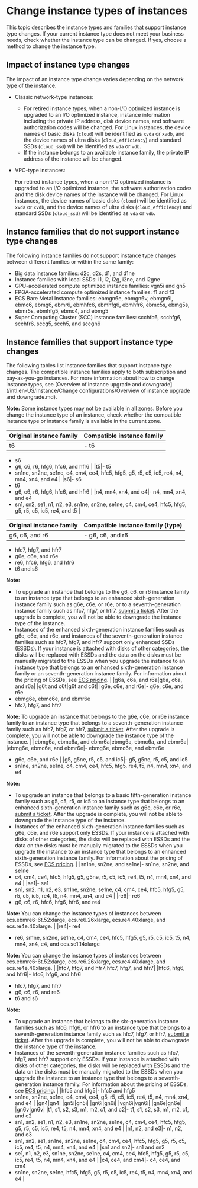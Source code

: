 # Change instance types of instances

This topic describes the instance types and families that support instance type changes. If your current instance type does not meet your business needs, check whether the instance type can be changed. If yes, choose a method to change the instance type.

## Impact of instance type changes

The impact of an instance type change varies depending on the network type of the instance.

-   Classic network-type instances:
    -   For retired instance types, when a non-I/O optimized instance is upgraded to an I/O optimized instance, instance information including the private IP address, disk device names, and software authorization codes will be changed. For Linux instances, the device names of basic disks \(`cloud`\) will be identified as `xvda` or `xvdb`, and the device names of ultra disks \(`cloud_efficiency`\) and standard SSDs \(`cloud_ssd`\) will be identified as `vda` or `vdb`.
    -   If the instance belongs to an available instance family, the private IP address of the instance will be changed.
-   VPC-type instances:

    For retired instance types, when a non-I/O optimized instance is upgraded to an I/O optimized instance, the software authorization codes and the disk device names of the instance will be changed. For Linux instances, the device names of basic disks \(`cloud`\) will be identified as `xvda` or `xvdb`, and the device names of ultra disks \(`cloud_efficiency`\) and standard SSDs \(`cloud_ssd`\) will be identified as `vda` or `vdb`.


## Instance families that do not support instance type changes

The following instance families do not support instance type changes between different families or within the same family:

-   Big data instance families: d2c, d2s, d1, and d1ne
-   Instance families with local SSDs: i1, i2, i2g, i2ne, and i2gne
-   GPU-accelerated compute optimized instance families: vgn5i and gn5
-   FPGA-accelerated compute optimized instance families: f1 and f3
-   ECS Bare Metal Instance families: ebmgn6e, ebmgn6v, ebmgn6i, ebmc6, ebmg6, ebmr6, ebmhfc6, ebmhfg6, ebmhfr6, ebmc5s, ebmg5s, ebmr5s, ebmhfg5, ebmc4, and ebmg5
-   Super Computing Cluster \(SCC\) instance families: scchfc6, scchfg6, scchfr6, sccg5, scch5, and sccgn6

## Instance families that support instance type changes

The following tables list instance families that support instance type changes. The compatible instance families apply to both subscription and pay-as-you-go instances. For more information about how to change instance types, see [Overview of instance upgrade and downgrade](/intl.en-US/Instance/Change configurations/Overview of instance upgrade and downgrade.md).

**Note:** Some instance types may not be available in all zones. Before you change the instance type of an instance, check whether the compatible instance type or instance family is available in the current zone.

|Original instance family|Compatible instance family|
|------------------------|--------------------------|
|t6|-   t6
-   s6
-   g6, c6, r6, hfg6, hfc6, and hfr6 |
|t5|-   t5
-   sn1ne, sn2ne, se1ne, c4, cm4, ce4, hfc5, hfg5, g5, r5, c5, ic5, re4, n4, mn4, xn4, and e4 |
|s6|-   s6
-   t6
-   g6, c6, r6, hfg6, hfc6, and hfr6 |
|n4, mn4, xn4, and e4|-   n4, mn4, xn4, and e4
-   sn1, sn2, se1, n1, n2, e3, sn1ne, sn2ne, se1ne, c4, cm4, ce4, hfc5, hfg5, g5, r5, c5, ic5, re4, and t5 |

|Original instance family|Compatible instance family \(type\)|
|------------------------|-----------------------------------|
|g6, c6, and r6|-   g6, c6, and r6
-   hfc7, hfg7, and hfr7
-   g6e, c6e, and r6e
-   re6, hfc6, hfg6, and hfr6
-   t6 and s6

**Note:**

-   To upgrade an instance that belongs to the g6, c6, or r6 instance family to an instance type that belongs to an enhanced sixth-generation instance family such as g6e, c6e, or r6e, or to a seventh-generation instance family such as hfc7, hfg7, or hfr7, [submit a ticket](https://workorder-intl.console.aliyun.com/console.htm). After the upgrade is complete, you will not be able to downgrade the instance type of the instance.
-   Instances of the enhanced sixth-generation instance families such as g6e, c6e, and r6e, and instances of the seventh-generation instance families such as hfc7, hfg7, and hfr7 support only enhanced SSDs \(ESSDs\). If your instance is attached with disks of other categories, the disks will be replaced with ESSDs and the data on the disks must be manually migrated to the ESSDs when you upgrade the instance to an instance type that belongs to an enhanced sixth-generation instance family or an seventh-generation instance family. For information about the pricing of ESSDs, see [ECS pricing](https://www.alibabacloud.com/product/ecs). |
|g6a, c6a, and r6a|g6a, c6a, and r6a|
|g6t and c6t|g6t and c6t|
|g6e, c6e, and r6e|-   g6e, c6e, and r6e
-   ebmg6e, ebmc6e, and ebmr6e
-   hfc7, hfg7, and hfr7

**Note:** To upgrade an instance that belongs to the g6e, c6e, or r6e instance family to an instance type that belongs to a seventh-generation instance family such as hfc7, hfg7, or hfr7, [submit a ticket](https://workorder-intl.console.aliyun.com/console.htm). After the upgrade is complete, you will not be able to downgrade the instance type of the instance. |
|ebmg6a, ebmc6a, and ebmr6a|ebmg6a, ebmc6a, and ebmr6a|
|ebmg6e, ebmc6e, and ebmr6e|-   ebmg6e, ebmc6e, and ebmr6e
-   g6e, c6e, and r6e |
|g5, g5ne, r5, c5, and ic5|-   g5, g5ne, r5, c5, and ic5
-   sn1ne, sn2ne, se1ne, c4, cm4, ce4, hfc5, hfg5, re4, t5, n4, mn4, xn4, and e4

**Note:**

-   To upgrade an instance that belongs to a basic fifth-generation instance family such as g5, c5, r5, or ic5 to an instance type that belongs to an enhanced sixth-generation instance family such as g6e, c6e, or r6e, [submit a ticket](https://workorder-intl.console.aliyun.com/console.htm). After the upgrade is complete, you will not be able to downgrade the instance type of the instance.
-   Instances of the enhanced sixth-generation instance families such as g6e, c6e, and r6e support only ESSDs. If your instance is attached with disks of other categories, the disks will be replaced with ESSDs and the data on the disks must be manually migrated to the ESSDs when you upgrade the instance to an instance type that belongs to an enhanced sixth-generation instance family. For information about the pricing of ESSDs, see [ECS pricing](https://www.alibabacloud.com/product/ecs). |
|sn1ne, sn2ne, and se1ne|-   sn1ne, sn2ne, and se1ne
-   c4, cm4, ce4, hfc5, hfg5, g5, g5ne, r5, c5, ic5, re4, t5, n4, mn4, xn4, and e4 |
|se1|-   se1
-   sn1, sn2, n1, n2, e3, sn1ne, sn2ne, se1ne, c4, cm4, ce4, hfc5, hfg5, g5, r5, c5, ic5, re4, t5, n4, mn4, xn4, and e4 |
|re6|-   re6
-   g6, c6, r6, hfc6, hfg6, hfr6, and re4

**Note:** You can change the instance types of instances between ecs.ebmre6-6t.52xlarge, ecs.re6.26xlarge, ecs.re4.40xlarge, and ecs.re4e.40xlarge. |
|re4|-   re4
-   re6, sn1ne, sn2ne, se1ne, c4, cm4, ce4, hfc5, hfg5, g5, r5, c5, ic5, t5, n4, mn4, xn4, e4, and ecs.se1.14xlarge

**Note:** You can change the instance types of instances between ecs.ebmre6-6t.52xlarge, ecs.re6.26xlarge, ecs.re4.40xlarge, and ecs.re4e.40xlarge. |
|hfc7, hfg7, and hfr7|hfc7, hfg7, and hfr7|
|hfc6, hfg6, and hfr6|-   hfc6, hfg6, and hfr6
-   hfc7, hfg7, and hfr7
-   g6, c6, r6, and re6
-   t6 and s6

**Note:**

-   To upgrade an instance that belongs to the six-generation instance families such as hfc6, hfg6, or hfr6 to an instance type that belongs to a seventh-generation instance family such as hfc7, hfg7, or hfr7, [submit a ticket](https://workorder-intl.console.aliyun.com/console.htm). After the upgrade is complete, you will not be able to downgrade the instance type of the instance.
-   Instances of the seventh-generation instance families such as hfc7, hfg7, and hfr7 support only ESSDs. If your instance is attached with disks of other categories, the disks will be replaced with ESSDs and the data on the disks must be manually migrated to the ESSDs when you upgrade the instance to an instance type that belongs to a seventh-generation instance family. For information about the pricing of ESSDs, see [ECS pricing](https://www.alibabacloud.com/product/ecs). |
|hfc5 and hfg5|-   hfc5 and hfg5
-   sn1ne, sn2ne, se1ne, c4, cm4, ce4, g5, r5, c5, ic5, re4, t5, n4, mn4, xn4, and e4 |
|gn4|gn4|
|gn5i|gn5i|
|gn6i|gn6i|
|vgn6i|vgn6i|
|gn6e|gn6e|
|gn6v|gn6v|
|t1, s1, s2, s3, m1, m2, c1, and c2|-   t1, s1, s2, s3, m1, m2, c1, and c2
-   sn1, sn2, se1, n1, n2, e3, sn1ne, sn2ne, se1ne, c4, cm4, ce4, hfc5, hfg5, g5, r5, c5, ic5, re4, t5, n4, mn4, xn4, and e4 |
|n1, n2, and e3|-   n1, n2, and e3
-   sn1, sn2, se1, sn1ne, sn2ne, se1ne, c4, cm4, ce4, hfc5, hfg5, g5, r5, c5, ic5, re4, t5, n4, mn4, xn4, and e4 |
|sn1 and sn2|-   sn1 and sn2
-   se1, n1, n2, e3, sn1ne, sn2ne, se1ne, c4, cm4, ce4, hfc5, hfg5, g5, r5, c5, ic5, re4, t5, n4, mn4, xn4, and e4 |
|c4, ce4, and cm4|-   c4, ce4, and cm4
-   sn1ne, sn2ne, se1ne, hfc5, hfg5, g5, r5, c5, ic5, re4, t5, n4, mn4, xn4, and e4 |

